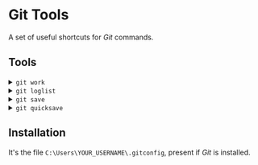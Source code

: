 # Git Tools

A set of useful shortcuts for _Git_ commands.

## Tools

<details>
	<summary><code>git work</code></summary>
	<ul>
		<li>A simple alias of <code>git checkout</code>.</li>
	</ul>
</details>

<details>
	<summary><code>git loglist</code></summary>
	<ul>
		<li>Returns a simple, compact list of all commits. It's an alias.</li>
	</ul>
</details>

<details>
	<summary><code>git save</code></summary>
	<ul>
		<li>Allows to execute <code>git add -A</code>, <code>git commit</code>, <code>git push</code>, and <code>git log -1</code>, all at once. It is a bash function.</li>
		<li>
			<b>Usage:</b>
			<ul>
				<li><code>git save</code>
					<ul>
						<li><code>--skip-add</code> or <code>-s</code>:</li>
						<li>Skips <code>git add -A</code>.</li>
						<li>The default is to not skip.</li>
						<li><code>--amend</code> or <code>-a</code>:</li>
						<li>Apply <code>--amend</code> on the <code>commit</code>.</li>
						<li>If <code>--push</code> is also used, then it also applies <code>-f</code>.</li>
						<li><code>--reamend</code> or <code>r</code>:</li>
						<li>Apply <code>--amend --no-edit</code> on the <code>commit</code>.</li>
						<li>If <code>--push</code> is also used, then it also applies <code>-f</code>.</li>
						<li><code>--push</code> or <code>-p</code>:</li>
						<li>Executes <code>git push</code>.</li>
						<li>The default is to not execute.</li>
						<li><code>"title"</code>:</li>
						<li>The "commit title", applied with <code>-m</code>.</li>
						<li><code>"message"</code>:</li>
						<li>The "commit message", applied with <code>-m</code>.</li>
					</ul>
				</li>
			</ul>
			<ul>
				<li>The first <code>"text"</code> is the <code>"title"</code>, the second is <code>"message"</code>. All the following <code>"text"</code> is ignored.</li>
				<li>The order of the params doesn't matter.</li>
				<li>If <code>--amend</code> is used with <code>--reamend</code>, then <code>--reamend</code> is applied.</li>
				<li>If <code>--reamend</code> is used with <code>"title"</code>, then <code>--amend</code> is applied.</li>
				<li>The shorthands can be used together. Ex.: <code>-ap</code> applies both <code>--amend</code> and <code>--push</code>.</li>
				<li>It is necessary to have a <code>"title"</code>, or an error is thrown. Except when <code>--reamend</code> is used.</li>
			</ul>
			<li>
				<b>Examples</b>:
				<ul>
					<li><code>git save --amend --push "Titulo" "Mensagem"</code>.</li>
					<li><code>git save -sa "Titulo" "Mensagem" -p"</code>.</li>
					<li><code>git save "Titulo" -p "Mensagem" --amend</code>.</li>
					<li><code>git save -r"</code>.</li>
					<li><code>git save -rps"</code>.</li>
				</ul>
			</li>
		</li>
	</ul>
</details>

<details>
	<summary><code>git quicksave</code></summary>
	<ul>
		<li>Simply executes <code>git save</code> with the current date(<i>DD/MM/AAAA</i>) as <code>"title"</code>.</li>
	</ul>
</details>

## Installation
It's the file `C:\Users\YOUR_USERNAME\.gitconfig`, present if _Git_ is installed.

